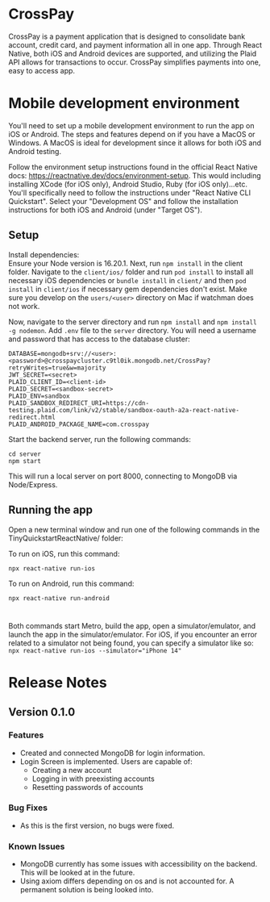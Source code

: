 # CrossPay

CrossPay is a payment application that is designed to consolidate bank account, credit card, and payment information all in one app. Through React Native, both iOS and Android devices are supported, and utilizing the Plaid API allows for transactions to occur. CrossPay simplifies payments into one, easy to access app.

# Mobile development environment

You'll need to set up a mobile development environment to run the app on iOS or Android. The steps and features depend on if you have a MacOS or Windows.
A MacOS is ideal for development since it allows for both iOS and Android testing.

Follow the environment setup instructions found in the official React Native docs: https://reactnative.dev/docs/environment-setup. This would including installing XCode (for iOS only), Android Studio, Ruby (for iOS only)...etc.
You'll specifically need to follow the instructions under "React Native CLI Quickstart". Select your "Development OS" and follow the installation instructions for both iOS and Android (under "Target OS").

## Setup

Install dependencies:  
Ensure your Node version is 16.20.1. Next, run `npm install` in the client folder.
Navigate to the `client/ios/` folder and run `pod install` to install all necessary iOS dependencies or `bundle install` in `client/` and then `pod install` in `client/ios` if necessary gem dependencies don't exist. Make sure you develop on the `users/<user>` directory on Mac if watchman does not work.

Now, navigate to the server directory and run `npm install` and `npm install -g nodemon`.
Add `.env` file to the `server` directory. You will need a username and password that has access to the database cluster:

```
DATABASE=mongodb+srv://<user>:<password>@crosspaycluster.c9tl0ik.mongodb.net/CrossPay?retryWrites=true&w=majority
JWT_SECRET=<secret>
PLAID_CLIENT_ID=<client-id>
PLAID_SECRET=<sandbox-secret>
PLAID_ENV=sandbox
PLAID_SANDBOX_REDIRECT_URI=https://cdn-testing.plaid.com/link/v2/stable/sandbox-oauth-a2a-react-native-redirect.html
PLAID_ANDROID_PACKAGE_NAME=com.crosspay
```

Start the backend server, run the following commands:

```
cd server
npm start
```

This will run a local server on port 8000, connecting to MongoDB via Node/Express.

## Running the app

Open a new terminal window and run one of the following commands in the TinyQuickstartReactNative/ folder:

To run on iOS, run this command:

```
npx react-native run-ios
```

To run on Android, run this command:

```
npx react-native run-android
```

#

Both commands start Metro, build the app, open a simulator/emulator, and launch the app in the simulator/emulator. For iOS, if you encounter an error related to a simulator not being found, you can specify a simulator like so:
`npx react-native run-ios --simulator="iPhone 14"`

# Release Notes

## Version 0.1.0

### Features

- Created and connected MongoDB for login information.
- Login Screen is implemented. Users are capable of:
  - Creating a new account
  - Logging in with preexisting accounts
  - Resetting passwords of accounts

### Bug Fixes

- As this is the first version, no bugs were fixed.

### Known Issues

- MongoDB currently has some issues with accessibility on the backend. This will be looked at in the future.
- Using axiom differs depending on os and is not accounted for. A permanent solution is being looked into.
